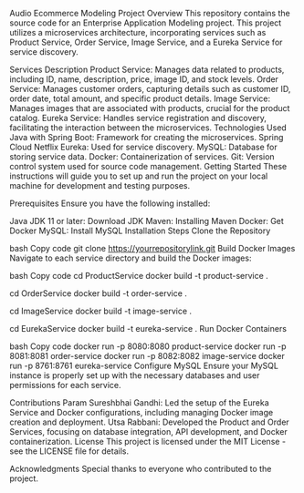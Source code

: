 Audio Ecommerce Modeling Project
Overview
This repository contains the source code for an Enterprise Application Modeling project. This project utilizes a microservices architecture, incorporating services such as Product Service, Order Service, Image Service, and a Eureka Service for service discovery.

Services Description
Product Service: Manages data related to products, including ID, name, description, price, image ID, and stock levels.
Order Service: Manages customer orders, capturing details such as customer ID, order date, total amount, and specific product details.
Image Service: Manages images that are associated with products, crucial for the product catalog.
Eureka Service: Handles service registration and discovery, facilitating the interaction between the microservices.
Technologies Used
Java with Spring Boot: Framework for creating the microservices.
Spring Cloud Netflix Eureka: Used for service discovery.
MySQL: Database for storing service data.
Docker: Containerization of services.
Git: Version control system used for source code management.
Getting Started
These instructions will guide you to set up and run the project on your local machine for development and testing purposes.

Prerequisites
Ensure you have the following installed:

Java JDK 11 or later: Download JDK
Maven: Installing Maven
Docker: Get Docker
MySQL: Install MySQL
Installation Steps
Clone the Repository

bash
Copy code
git clone https://yourrepositorylink.git
Build Docker Images
Navigate to each service directory and build the Docker images:

bash
Copy code
cd ProductService
docker build -t product-service .

cd OrderService
docker build -t order-service .

cd ImageService
docker build -t image-service .

cd EurekaService
docker build -t eureka-service .
Run Docker Containers

bash
Copy code
docker run -p 8080:8080 product-service
docker run -p 8081:8081 order-service
docker run -p 8082:8082 image-service
docker run -p 8761:8761 eureka-service
Configure MySQL
Ensure your MySQL instance is properly set up with the necessary databases and user permissions for each service.

Contributions
Param Sureshbhai Gandhi: Led the setup of the Eureka Service and Docker configurations, including managing Docker image creation and deployment.
Utsa Rabbani: Developed the Product and Order Services, focusing on database integration, API development, and Docker containerization.
License
This project is licensed under the MIT License - see the LICENSE file for details.

Acknowledgments
Special thanks to everyone who contributed to the project.
